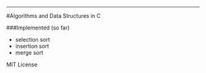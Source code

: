 ------------------------
#Algorithms and Data Structures in C

###Implemented (so far)
- selection sort
- insertion sort
- merge sort

MIT License